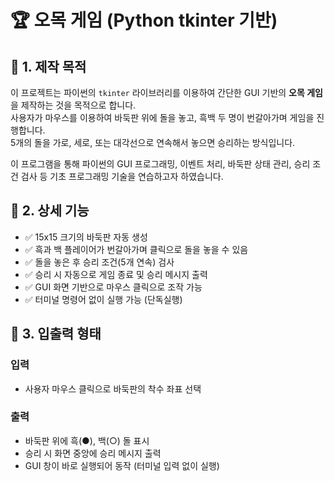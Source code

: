 # 🏆 오목 게임 (Python tkinter 기반)

## 📌 1. 제작 목적

이 프로젝트는 파이썬의 `tkinter` 라이브러리를 이용하여 간단한 GUI 기반의 **오목 게임**을 제작하는 것을 목적으로 합니다.  
사용자가 마우스를 이용하여 바둑판 위에 돌을 놓고, 흑백 두 명이 번갈아가며 게임을 진행합니다.  
5개의 돌을 가로, 세로, 또는 대각선으로 연속해서 놓으면 승리하는 방식입니다.

이 프로그램을 통해 파이썬의 GUI 프로그래밍, 이벤트 처리, 바둑판 상태 관리, 승리 조건 검사 등 기초 프로그래밍 기술을 연습하고자 하였습니다.

## 📌 2. 상세 기능

- ✅ 15x15 크기의 바둑판 자동 생성
- ✅ 흑과 백 플레이어가 번갈아가며 클릭으로 돌을 놓을 수 있음
- ✅ 돌을 놓은 후 승리 조건(5개 연속) 검사
- ✅ 승리 시 자동으로 게임 종료 및 승리 메시지 출력
- ✅ GUI 화면 기반으로 마우스 클릭으로 조작 가능
- ✅ 터미널 명령어 없이 실행 가능 (단독실행)

## 📌 3. 입출력 형태

### 입력
- 사용자 마우스 클릭으로 바둑판의 착수 좌표 선택

### 출력
- 바둑판 위에 흑(●), 백(○) 돌 표시
- 승리 시 화면 중앙에 승리 메시지 출력
- GUI 창이 바로 실행되어 동작 (터미널 입력 없이 실행)



